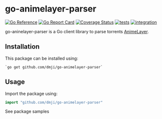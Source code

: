 # go-animelayer-parser

[![Go Reference](https://pkg.go.dev/badge/github.com/dmji/go-animelayer-parser.svg)](https://pkg.go.dev/github.com/dmji/go-animelayer-parser)
[![Go Report Card](https://goreportcard.com/badge/github.com/dmji/go-animelayer-parser)](https://goreportcard.com/report/github.com/dmji/go-animelayer-parser)
[![Coverage Status](https://coveralls.io/repos/github/dmji/go-animelayer-parser/badge.svg)](https://coveralls.io/github/dmji/go-animelayer-parser)
[![tests](https://github.com/dmji/go-animelayer-parser/actions/workflows/tests.yml/badge.svg)](https://github.com/dmji/go-animelayer-parser/actions/workflows/tests.yml)
[![integration](https://github.com/dmji/go-animelayer-parser/actions/workflows/integration.yml/badge.svg)](https://github.com/dmji/go-animelayer-parser/actions/workflows/integration.yml)

go-aninelayer-parser is a Go client library to parse torrents [AnimeLayer](https://animelayer.ru/).

## Installation

This package can be installed using:

    `go get github.com/dmji/go-animelayer-parser`

## Usage

Import the package using:

```go
import "github.com/dmji/go-animelayer-parser"
```

See package samples
